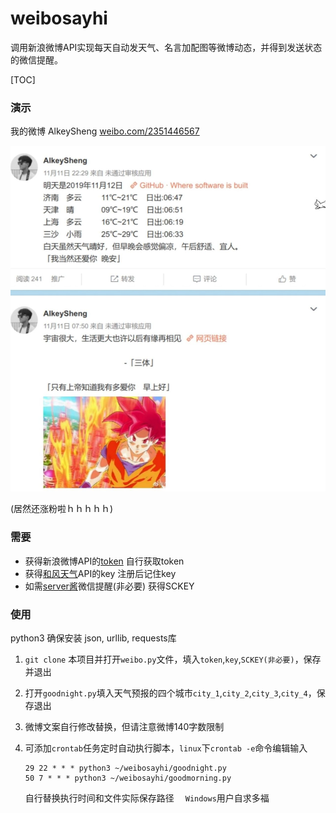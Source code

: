# weibosayhi
调用新浪微博API实现每天自动发天气、名言加配图等微博动态，并得到发送状态的微信提醒。

[TOC]

### 演示

我的微博 AlkeySheng  [weibo.com/2351446567](https://weibo.com/2351446567)

![alkeysheng weibo](https://github.com/AlkeySheng/weibosayhi/blob/master/TIM%E5%9B%BE%E7%89%8720191112110628.jpg?raw=true)

(居然还涨粉啦ｈｈｈｈｈ)



### 需要

- 获得新浪微博API的[token](https://www.jianshu.com/p/0f20eaaa0047)  自行获取token
- 获得[和风天气](https://dev.heweather.com/)API的key  注册后记住key
- 如需[server酱](http://sc.ftqq.com/3.version)微信提醒(非必要)  获得SCKEY



### 使用

python3 确保安装 json, urllib, requests库

1. `git clone` 本项目并打开`weibo.py`文件，填入`token`,`key`,`SCKEY(非必要)`，保存并退出

2. 打开`goodnight.py`填入天气预报的四个城市`city_1`,`city_2`,`city_3`,`city_4`，保存退出

3. 微博文案自行修改替换，但请注意微博140字数限制

4. 可添加`crontab`任务定时自动执行脚本，`linux`下`crontab -e`命令编辑输入

   ```shell
   29 22 * * * python3 ~/weibosayhi/goodnight.py
   50 7 * * * python3 ~/weibosayhi/goodmorning.py
   ```

   自行替换执行时间和文件实际保存路径 　`Windows`用户自求多福

   